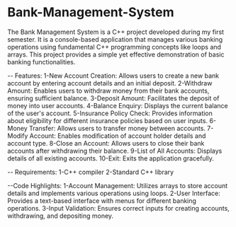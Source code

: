 # Bank-Management-System
The Bank Management System is a C++ project developed during my first semester. It is a console-based application that manages various banking operations using fundamental C++ programming concepts like loops and arrays. This project provides a simple yet effective demonstration of basic banking functionalities. 

-- Features:
1-New Account Creation: Allows users to create a new bank account by entering account details and an initial deposit.
2-Withdraw Amount: Enables users to withdraw money from their bank accounts, ensuring sufficient balance.
3-Deposit Amount: Facilitates the deposit of money into user accounts.
4-Balance Enquiry: Displays the current balance of the user's account.
5-Insurance Policy Check: Provides information about eligibility for different insurance policies based on user inputs.
6-Money Transfer: Allows users to transfer money between accounts.
7-Modify Account: Enables modification of account holder details and account type.
8-Close an Account: Allows users to close their bank accounts after withdrawing their balance.
9-List of All Accounts: Displays details of all existing accounts.
10-Exit: Exits the application gracefully.

-- Requirements:
1-C++ compiler
2-Standard C++ library

--Code Highlights:
1-Account Management: Utilizes arrays to store account details and implements various operations using loops.
2-User Interface: Provides a text-based interface with menus for different banking operations.
3-Input Validation: Ensures correct inputs for creating accounts, withdrawing, and depositing money.
